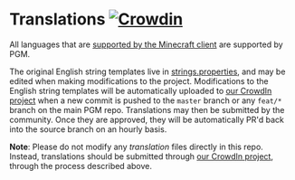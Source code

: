 Translations [![Crowdin](https://badges.crowdin.net/pgm/localized.svg)](https://crowdin.com/project/pgm)
===

All languages that are [supported by the Minecraft client](https://crowdin.net/project/minecraft) are supported by PGM.

The original English string templates live in [strings.properties](./templates/strings.properties), and may be edited
when making modifications to the project. Modifications to the English string templates will be automatically uploaded
to [our CrowdIn project](https://crowdin.com/project/pgm) when a new commit is pushed to the `master` branch or any
`feat/*` branch on the main PGM repo. Translations may then be submitted by the community. Once they are approved, they
will be automatically PR'd back into the source branch on an hourly basis.

**Note**: Please do not modify any *translation* files directly in this repo. Instead, translations should be submitted
through [our CrowdIn project](https://crowdin.com/project/pgm), through the process described above.